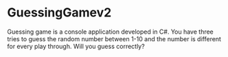 # GuessingGamev2
Guessing game is a console application developed in C#. You have three tries to guess the random number between 1-10 and the number is different for every play through. Will you guess correctly?  
